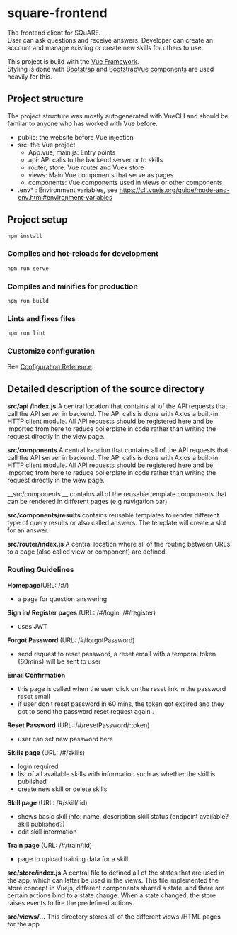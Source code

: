 # square-frontend
The frontend client for SQuARE.  
User can ask questions and receive answers.
Developer can create an account and manage existing or create new skills for others to use.

This project is build with the [Vue Framework](https://vuejs.org/v2/guide/index.html).  
Styling is done with [Bootstrap](https://getbootstrap.com/docs/4.0/getting-started/introduction/) and [BootstrapVue components](https://bootstrap-vue.js.org/docs/components/) are used heavily for this. 

## Project structure
The project structure was mostly autogenerated with VueCLI and should be familar to anyone who has worked with Vue before.

* public: the website before Vue injection  
* src: the Vue project  
    * App.vue, main.js: Entry points  
    * api: API calls to the backend server or to skills  
    * router, store: Vue router and Vuex store  
    * views: Main Vue components that serve as pages  
    * components: Vue components used in views or other components
* .env* : Environment variables, see https://cli.vuejs.org/guide/mode-and-env.html#environment-variables

## Project setup
```
npm install
```

### Compiles and hot-reloads for development
```
npm run serve
```

### Compiles and minifies for production
```
npm run build
```

### Lints and fixes files
```
npm run lint
```

### Customize configuration
See [Configuration Reference](https://cli.vuejs.org/config/).

## Detailed description of the source directory
__src/api /index.js__
A central location that contains all of the API requests that call the API server in backend. The API calls is done with Axios a built-in HTTP client module. All API requests should be registered here and be imported from here to reduce boilerplate in code rather than writing the request directly in the view page.

 __src/components__
A central location that contains all of the API requests that call the API server in backend. The API calls is done with Axios a built-in HTTP client module. All API requests should be registered here and be imported from here to reduce boilerplate in code rather than writing the request directly in the view page.

__src/components __
contains all of the reusable template components that can be rendered in different pages (e.g navigation bar)

__src/components/results__
contains reusable templates to render different type of query results or also called answers. The template will create a slot for an answer.

__src/router/index.js__
A central location where all of the routing between URLs to a page (also called view or component) are defined. 

### Routing Guidelines 
__Homepage__(URL: /#/)
* a page for question answering   
 
__Sign in/ Register pages__ (URL: /#/login, /#/register)
* uses JWT  

__Forgot Password__ (URL: /#/forgotPassword)
* send request to reset password, a reset email with a temporal token (60mins) will be sent to user  

__Email Confirmation__
* this page is called when the user click on the reset link in the password reset email
* if user don’t reset password in 60 mins, the token got expired and they got to send the password reset request again .   

__Reset Password__ (URL: /#/resetPassword/:token)  
* user can set new password here  

__Skills page__ (URL: /#/skills)
* login required
* list of all available skills with information such as whether the skill is published
* create new skill or delete skills  

__Skill page__ (URL: /#/skill/:id)  
* shows basic skill info: name, description skill status (endpoint available? skill published?)
* edit skill information   

__Train page__ (URL: /#/train/:id) 
* page to upload training data for a skill  


__src/store/index.js__
A central file to defined all of the states that are used in the app, which can latter be used in the views. This file implemented the store concept in Vuejs, different components shared a state, and there are certain actions bind to a state change. When a state changed, the store raises events to fire the predefined actions. 

__src/views/…__
This directory stores all of the different views /HTML pages for the app
